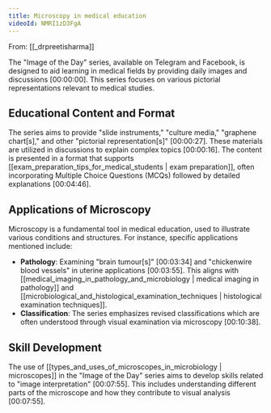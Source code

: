 ```yaml
---
title: Microscopy in medical education
videoId: NMRI1zD3FgA
---
```


From: [[_drpreetisharma]] <br/> 

The "Image of the Day" series, available on Telegram and Facebook, is designed to aid learning in medical fields by providing daily images and discussions [00:00:00]. This series focuses on various pictorial representations relevant to medical studies.

## Educational Content and Format
The series aims to provide "slide instruments," "culture media," "graphene chart[s]," and other "pictorial representation[s]" [00:00:27]. These materials are utilized in discussions to explain complex topics [00:00:16]. The content is presented in a format that supports [[exam_preparation_tips_for_medical_students | exam preparation]], often incorporating Multiple Choice Questions (MCQs) followed by detailed explanations [00:04:46].

## Applications of Microscopy
Microscopy is a fundamental tool in medical education, used to illustrate various conditions and structures. For instance, specific applications mentioned include:
*   **Pathology**: Examining "brain tumour[s]" [00:03:34] and "chickenwire blood vessels" in uterine applications [00:03:55]. This aligns with [[medical_imaging_in_pathology_and_microbiology | medical imaging in pathology]] and [[microbiological_and_histological_examination_techniques | histological examination techniques]].
*   **Classification**: The series emphasizes revised classifications which are often understood through visual examination via microscopy [00:10:38].

## Skill Development
The use of [[types_and_uses_of_microscopes_in_microbiology | microscopes]] in the "Image of the Day" series aims to develop skills related to "image interpretation" [00:07:55]. This includes understanding different parts of the microscope and how they contribute to visual analysis [00:07:55].